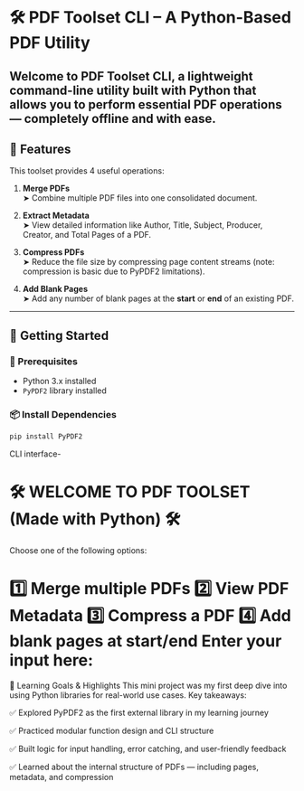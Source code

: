 # 🛠️ PDF Toolset CLI – A Python-Based PDF Utility

Welcome to **PDF Toolset CLI**, a lightweight command-line utility built with Python that allows you to perform essential PDF operations — completely offline and with ease.
---

## 📌 Features

This toolset provides 4 useful operations:

1. **Merge PDFs**  
   ➤ Combine multiple PDF files into one consolidated document.

2. **Extract Metadata**  
   ➤ View detailed information like Author, Title, Subject, Producer, Creator, and Total Pages of a PDF.

3. **Compress PDFs**  
   ➤ Reduce the file size by compressing page content streams (note: compression is basic due to PyPDF2 limitations).

4. **Add Blank Pages**  
   ➤ Add any number of blank pages at the **start** or **end** of an existing PDF.

---

## 🚀 Getting Started

### 🔧 Prerequisites

- Python 3.x installed
- `PyPDF2` library installed

### 📦 Install Dependencies

```bash
pip install PyPDF2 
```
CLI interface-

🛠️  WELCOME TO PDF TOOLSET (Made with Python)  🛠️
==================================================
Choose one of the following options:

1️⃣  Merge multiple PDFs
2️⃣  View PDF Metadata
3️⃣  Compress a PDF
4️⃣  Add blank pages at start/end
Enter your input here:
==================================================

🎯 Learning Goals & Highlights
This mini project was my first deep dive into using Python libraries for real-world use cases. Key takeaways:

✅ Explored PyPDF2 as the first external library in my learning journey

✅ Practiced modular function design and CLI structure

✅ Built logic for input handling, error catching, and user-friendly feedback

✅ Learned about the internal structure of PDFs — including pages, metadata, and compression
